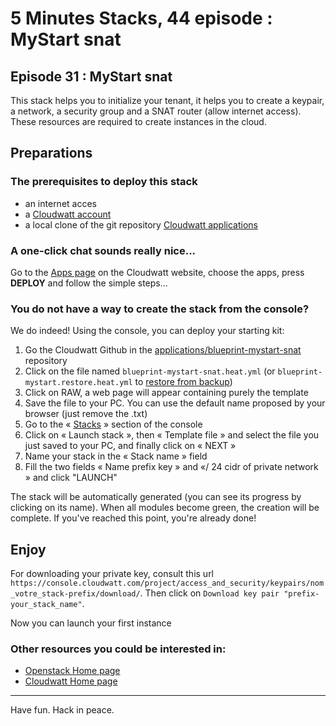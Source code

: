 # 5 Minutes Stacks, 44 episode : MyStart snat #

## Episode 31 : MyStart snat

This stack helps you to initialize your tenant, it helps you to create a keypair, a network, a security group and a SNAT router (allow internet access). These resources are required to create instances in the cloud.

## Preparations


### The prerequisites to deploy this stack

 * an internet acces
 * a [Cloudwatt account](https://www.cloudwatt.com/cockpit/#/create-contact)
 * a local clone of the git repository [Cloudwatt applications](https://github.com/cloudwatt/applications)

### A one-click chat sounds really nice...

Go to the [Apps page](https://www.cloudwatt.com/en/apps/) on the Cloudwatt website, choose the apps, press **DEPLOY** and follow the simple steps...

### You do not have a way to create the stack from the console?

 We do indeed! Using the console, you can deploy your starting kit:

 1.	Go the Cloudwatt Github in the [applications/blueprint-mystart-snat](https://github.com/cloudwatt/applications/tree/master/blueprint-mystart-snat) repository
 2.	Click on the file named `blueprint-mystart-snat.heat.yml` (or `blueprint-mystart.restore.heat.yml` to [restore from backup](#backup))
 3.	Click on RAW, a web page will appear containing purely the template
 4.	Save the file to your PC. You can use the default name proposed by your browser (just remove the .txt)
 5.  Go to the « [Stacks](https://console.cloudwatt.com/project/stacks/) » section of the console
 6.	Click on « Launch stack », then « Template file » and select the file you just saved to your PC, and finally click on « NEXT »
 7.	Name your stack in the « Stack name » field
 8. Fill the two fields « Name prefix key » and «/ 24 cidr of private network » and click "LAUNCH"

 The stack will be automatically generated (you can see its progress by clicking on its name). When all modules become green, the creation will be complete.
 If you've reached this point, you're already done!

## Enjoy
 For downloading your private key, consult this url `https://console.cloudwatt.com/project/access_and_security/keypairs/nom_votre_stack-prefix/download/`.
 Then click on `Download key pair "prefix-your_stack_name"`.

 Now you can launch your first instance

### Other resources you could be interested in:
* [Openstack Home page](https://www.openstack.org/)
* [Cloudwatt Home page](https://www.cloudwatt.com/en/)

----
Have fun. Hack in peace.
